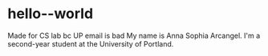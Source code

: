 # hello--world
Made for CS lab bc UP email is bad
My name is Anna Sophia Arcangel. I'm a second-year student at the University of Portland.
